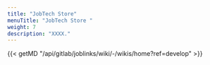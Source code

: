 ```yaml
---
title: "JobTech Store"
menuTitle: "JobTech Store "
weight: 7
description: "XXXX."
---
```


{{< getMD "/api/gitlab/joblinks/wiki/-/wikis/home?ref=develop" >}}